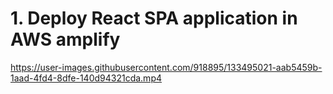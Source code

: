 # 1. Deploy React SPA application in AWS amplify



https://user-images.githubusercontent.com/918895/133495021-aab5459b-1aad-4fd4-8dfe-140d94321cda.mp4


